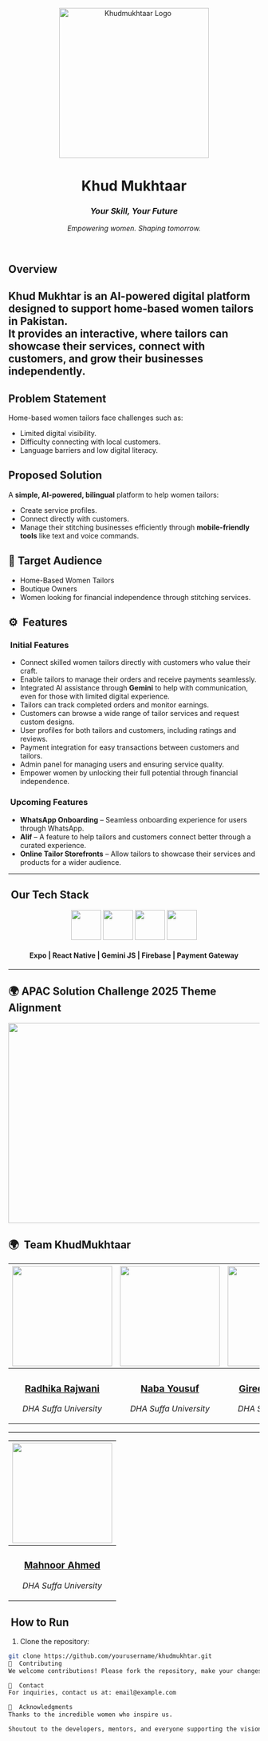 <br>
<div align="center">
    <img width="300px" src="https://i.imgur.com/uG25hag.png" alt="Khudmukhtaar Logo"/>
    <h1><b>Khud Mukhtaar</b></h1>
    <h3><i>Your Skill, Your Future</i></h3>
    <p><i>Empowering women. Shaping tomorrow.</i></p>
</div>
<br>


## Overview
**Khud Mukhtar** is an AI-powered digital platform designed to support home-based women tailors in Pakistan.  
It provides an **interactive,** where tailors can showcase their services, connect with customers, and grow their businesses independently.  
---
##  Problem Statement
Home-based women tailors face challenges such as:
- Limited digital visibility.
- Difficulty connecting with local customers.
- Language barriers and low digital literacy.

##  Proposed Solution
A **simple, AI-powered, bilingual** platform to help women tailors:
- Create service profiles.
- Connect directly with customers.
- Manage their stitching businesses efficiently through **mobile-friendly tools** like text and  voice commands.
## 👥 Target Audience
- Home-Based Women Tailors
- Boutique Owners
- Women looking for financial independence through stitching services.
## ⚙️ &nbsp;Features

### &nbsp;Initial Features
- Connect skilled women tailors directly with customers who value their craft.
- Enable tailors to manage their orders and receive payments seamlessly.
- Integrated AI assistance through **Gemini** to help with communication, even for those with limited digital experience.
- Tailors can track completed orders and monitor earnings.
- Customers can browse a wide range of tailor services and request custom designs.
- User profiles for both tailors and customers, including ratings and reviews.
- Payment integration for easy transactions between customers and tailors.
- Admin panel for managing users and ensuring service quality.
- Empower women by unlocking their full potential through financial independence.

### &nbsp;Upcoming Features
- **WhatsApp Onboarding** – Seamless onboarding experience for users through WhatsApp.
- **Alif** – A feature to help tailors and customers connect better through a curated experience.
- **Online Tailor Storefronts** – Allow tailors to showcase their services and products for a wider audience.

---

##  &nbsp;Our Tech Stack

<div align="center">
  <img src="https://i.imgur.com/enOjW5j.png" height="60"/>
  <img src="https://i.imgur.com/UoCnNxt.png" height="60"/>
  <img src="https://i.imgur.com/3tKryg2.png" height="60"/>
  <img src="https://i.imgur.com/dE6P2Ki.png" height="60"/>
</div>

<div align="center">
  <h4>Expo | React Native | Gemini JS | Firebase | Payment Gateway</h4>
</div>

---

## 🌍 APAC Solution Challenge 2025 Theme Alignment
<img src="https://i.imgur.com/gLdidrQ.png" width="1000" height="400"/>

## 🌍 &nbsp;Team KhudMukhtaar


| <a href="https://github.com/radhika-rajwani"><img width="200px" src="https://i.imgur.com/QgejryZ.png" alt=""/></a> | <a href="https://github.com/nabayousuf27"><img width="200px" src="https://i.imgur.com/QgejryZ.png" alt=""/></a> | <a href="https://github.com/gireeshsachdev"><img width="200px" src="https://i.imgur.com/QgejryZ.png" alt=""/></a> | <a href="https://github.com/sualehajunaid8"><img width="200px" src="https://i.imgur.com/QgejryZ.png" alt=""/></a> |
| ----------------------------------------------------------------------------------------------------------------------------------------------------------------------------------------------------------------------------------- | ----------------------------------------------------------------------------------------------------------------------------------------------------------------------------------------------------------------------------------- | --------------------------------------------------------------------------------------------------------------------------------------------------------------------------------------------------------------------------- | --------------------------------------------------------------------------------------------------------------------------------------------------------------------------------------------------------------------------- |
| <div align="center"><h3><b><a href="https://github.com/radhika-rajwani">Radhika Rajwani</a></b></h3><p><i>DHA Suffa University</i></p></div> | <div align="center"><h3><b><a href="https://github.com/nabayousuf27">Naba Yousuf</a></b></h3><p><i>DHA Suffa University</i></p></div> | <div align="center"><h3><b><a href="https://github.com/gireeshsachdev">Gireesh Sachdev</a></b></h3><p><i>DHA Suffa University</i></p></div> | <div align="center"><h3><b><a href="https://github.com/sualehajunaid8">Sualeha Junaid</a></b></h3><p><i>DHA Suffa University</i></p></div> |

---

| <a href="https://github.com/radhika-rajwani"><img width="200px" src="https://i.imgur.com/QgejryZ.png" alt=""/></a> | 
| ----------------------------------------------------------------------------------------------------------------------------------------------------------------------------------------------------------------------------------- | 
| <div align="center"><h3><b><a href="https://github.com/MahnoorAhmed-Dev">Mahnoor Ahmed</a></b></h3><p><i>DHA Suffa University</i></p></div> |

##  &nbsp;How to Run

1. Clone the repository:  
```bash
git clone https://github.com/yourusername/khudmukhtar.git
🤝  Contributing
We welcome contributions! Please fork the repository, make your changes, and submit a pull request. 🌟

📩  Contact
For inquiries, contact us at: email@example.com

🙌  Acknowledgments
Thanks to the incredible women who inspire us.

Shoutout to the developers, mentors, and everyone supporting the vision of Khud Mukhtar.
